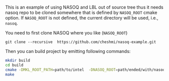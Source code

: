 
This is an example of using NASOQ and LBL out of source tree 
thus it needs nasoq repo to be cloned somewhere that is defined by 
`NASOQ_ROOT` cmake option. If `NASOQ_ROOT` is not defined, the current 
directory will be used, i.e., `nasoq`. 

You need to first clone NASOQ where you like (`NASOQ_ROOT`)
```
git clone --recursive  https://github.com/cheshmi/nasoq-example.git
```

Then you can build project by emitting following commands:
```bash
mkdir build
cd build
cmake -DMKL_ROOT_PATH=path/to/intel  -DNASOQ_ROOT=path/ended/with/nasoq/  -DCMAKE_BUILD_TYPE=Release ..
make
```


